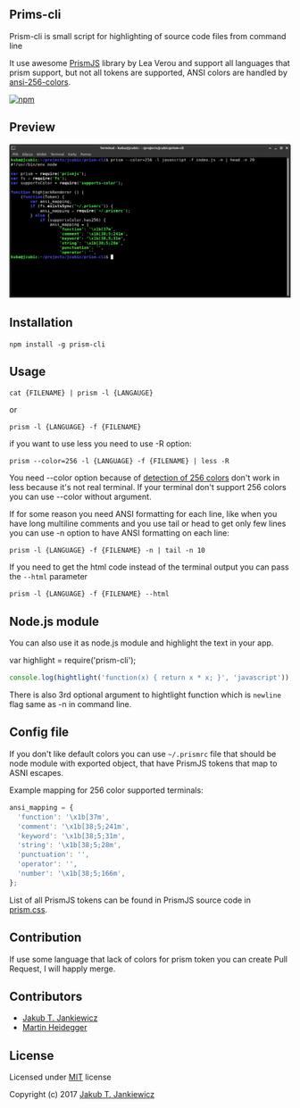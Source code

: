## Prims-cli

Prism-cli is small script for highlighting of source code files from command line

It use awesome [PrismJS](https://github.com/PrismJS/prism) library by Lea Verou and support all languages that prism support,
but not all tokens are supported, ANSI colors are handled by [ansi-256-colors](https://github.com/jbnicolai/ansi-256-colors).

[![npm](https://img.shields.io/badge/npm-0.3.1-blue.svg)](https://www.npmjs.com/package/prism-cli)

## Preview

![Terminal with JavaScript Code in color](https://github.com/jcubic/prism-cli/blob/master/assets/screenshot.png?raw=true)


## Installation

```
npm install -g prism-cli
```

## Usage

```
cat {FILENAME} | prism -l {LANGAUGE}
```

or

```
prism -l {LANGUAGE} -f {FILENAME}
```

if you want to use less you need to use -R option:

```
prism --color=256 -l {LANGUAGE} -f {FILENAME} | less -R
```

You need --color option because of [detection of 256 colors](https://github.com/chalk/supports-color) don't work in less because it's not real terminal. If your terminal don't support 256 colors you can use --color without argument.

If for some reason you need ANSI formatting for each line, like when you have long multiline comments and you use tail or head to get only few lines you can use -n option to have ANSI formatting on each line:

```
prism -l {LANGUAGE} -f {FILENAME} -n | tail -n 10
```

If you need to get the html code instead of the terminal output you can pass the `--html` parameter

```
prism -l {LANGUAGE} -f {FILENAME} --html
```

## Node.js module

You can also use it as node.js module and highlight the text in your app.

var highlight = require('prism-cli');

```javascript
console.log(hightlight('function(x) { return x * x; }', 'javascript'));
```

There is also 3rd optional argument to hightlight function which is `newline` flag same as -n in command line.

## Config file

If you don't like default colors you can use `~/.prismrc` file that should be node module with exported object,
that have PrismJS tokens that map to ASNI escapes.

Example mapping for 256 color supported terminals:

```javascript
ansi_mapping = {
  'function': '\x1b[37m',
  'comment': '\x1b[38;5;241m',
  'keyword': '\x1b[38;5;31m',
  'string': '\x1b[38;5;28m',
  'punctuation': '',
  'operator': '',
  'number': '\x1b[38;5;166m',
};
```

List of all PrismJS tokens can be found in PrismJS source code in
[prism.css](https://github.com/PrismJS/prism/blob/f941102ef59897052a1e60887f90b9818433fbb0/themes/prism.css#L69-L139).

## Contribution

If use some language that lack of colors for prism token you can create Pull Request, I will happly merge.


## Contributors

- [Jakub T. Jankiewicz](https://jcubic.pl/jakub-jankiewicz)
- [Martin Heidegger](https://github.com/martinheidegger)

## License

Licensed under [MIT](http://opensource.org/licenses/MIT) license

Copyright (c) 2017 [Jakub T. Jankiewicz](https://jcubic.pl/jakub-jankiewicz)
